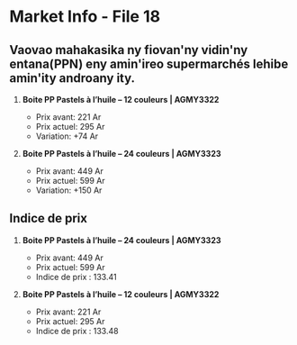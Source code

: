 # Market Info - File 18

## Vaovao mahakasika ny fiovan'ny vidin'ny entana(PPN) eny amin'ireo supermarchés lehibe amin'ity androany ity.

1. **Boite PP Pastels à l’huile – 12 couleurs | AGMY3322**
   - Prix avant: 221 Ar
   - Prix actuel: 295 Ar
   - Variation: +74 Ar

2. **Boite PP Pastels à l’huile – 24 couleurs | AGMY3323**
   - Prix avant: 449 Ar
   - Prix actuel: 599 Ar
   - Variation: +150 Ar



## Indice de prix

1. **Boite PP Pastels à l’huile – 24 couleurs | AGMY3323**
   - Prix avant: 449 Ar
   - Prix actuel: 599 Ar
   - Indice de prix : 133.41

2. **Boite PP Pastels à l’huile – 12 couleurs | AGMY3322**
   - Prix avant: 221 Ar
   - Prix actuel: 295 Ar
   - Indice de prix : 133.48

